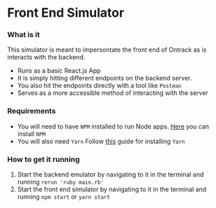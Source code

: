 # Front End Simulator

### What is it

This simulator is meant to impersontate the front end of Ontrack as is interacts with the backend. 

- Runs as a basic React.js App
- It is simply hitting different endpoints on the backend server.  
- You also hit the endpoints directly with a tool like `Postman`
- Serves as a more accessible method of interacting with the server

### Requirements

- You will need to have `NPM` installed to run Node apps. [Here](https://docs.npmjs.com/downloading-and-installing-node-js-and-npm) you can install `NPM` 
- You will also need `Yarn` Follow [this](https://yarnpkg.com/getting-started/migration#why-should-you-migrate) guide for installing `Yarn`

### How to get it running

1. Start the backend emulator by navigating to it in the terminal and running `rerun 'ruby main.rb'`
2. Start the front end simulator by navigating to it in the terminal and running `npm start` or `yarn start`
